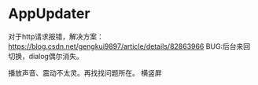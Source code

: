 # AppUpdater

对于http请求报错，解决方案：https://blog.csdn.net/gengkui9897/article/details/82863966
BUG:后台来回切换，dialog偶尔消失。


播放声音、震动不太灵。再找找问题所在。
横竖屏






